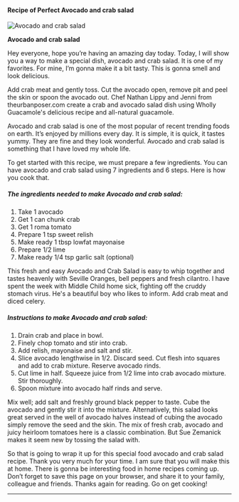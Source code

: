             

#### Recipe of Perfect Avocado and crab salad

![Avocado and crab salad](https://img-global.cpcdn.com/recipes/4816880002924544/751x532cq70/avocado-and-crab-salad-recipe-main-photo.jpg)

**Avocado and crab salad**

Hey everyone, hope you’re having an amazing day today. Today, I will show you a way to make a special dish, avocado and crab salad. It is one of my favorites. For mine, I’m gonna make it a bit tasty. This is gonna smell and look delicious.

Add crab meat and gently toss. Cut the avocado open, remove pit and peel the skin or spoon the avocado out. Chef Nathan Lippy and Jenni from theurbanposer.com create a crab and avocado salad dish using Wholly Guacamole's delicious recipe and all-natural guacamole.

Avocado and crab salad is one of the most popular of recent trending foods on earth. It’s enjoyed by millions every day. It is simple, it is quick, it tastes yummy. They are fine and they look wonderful. Avocado and crab salad is something that I have loved my whole life.

To get started with this recipe, we must prepare a few ingredients. You can have avocado and crab salad using 7 ingredients and 6 steps. Here is how you cook that.

##### The ingredients needed to make Avocado and crab salad:

1.  Take 1 avocado
2.  Get 1 can chunk crab
3.  Get 1 roma tomato
4.  Prepare 1 tsp sweet relish
5.  Make ready 1 tbsp lowfat mayonaise
6.  Prepare 1/2 lime
7.  Make ready 1/4 tsp garlic salt (optional)

This fresh and easy Avocado and Crab Salad is easy to whip together and tastes heavenly with Seville Oranges, bell peppers and fresh cilantro. I have spent the week with Middle Child home sick, fighting off the cruddy stomach virus. He's a beautiful boy who likes to inform. Add crab meat and diced celery.

##### Instructions to make Avocado and crab salad:

1.  Drain crab and place in bowl.
2.  Finely chop tomato and stir into crab.
3.  Add relish, mayonaise and salt and stir.
4.  Slice avocado lengthwise in 1/2. Discard seed. Cut flesh into squares and add to crab mixture. Reserve avocado rinds.
5.  Cut lime in half. Squeeze juice from 1/2 lime into crab avocado mixture. Stir thoroughly.
6.  Spoon mixture into avocado half rinds and serve.

Mix well; add salt and freshly ground black pepper to taste. Cube the avocado and gently stir it into the mixture. Alternatively, this salad looks great served in the well of avocado halves instead of cubing the avocado simply remove the seed and the skin. The mix of fresh crab, avocado and juicy heirloom tomatoes here is a classic combination. But Sue Zemanick makes it seem new by tossing the salad with.

So that is going to wrap it up for this special food avocado and crab salad recipe. Thank you very much for your time. I am sure that you will make this at home. There is gonna be interesting food in home recipes coming up. Don’t forget to save this page on your browser, and share it to your family, colleague and friends. Thanks again for reading. Go on get cooking!

* * *